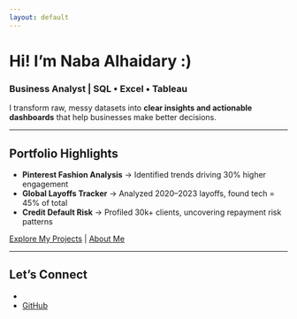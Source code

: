 ```yaml
---
layout: default
---
```


#  Hi! I’m Naba Alhaidary :)  

### Business Analyst | SQL • Excel • Tableau  

 I transform raw, messy datasets into **clear insights and actionable dashboards** that help businesses make better decisions.  

---

##  Portfolio Highlights  

-  **Pinterest Fashion Analysis** → Identified trends driving 30% higher engagement  
-  **Global Layoffs Tracker** → Analyzed 2020–2023 layoffs, found tech = 45% of total  
-  **Credit Default Risk** → Profiled 30k+ clients, uncovering repayment risk patterns  

 [Explore My Projects](projects.md) | [About Me](about.md)  

---

## Let’s Connect  

-
- [GitHub](https://github.com/Naba05-web)  

